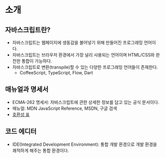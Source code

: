 # 소개
## 자바스크립트란?
- 자바스크립트는 웹페이지에 생동감을 불어넣기 위해 만들어진 프로그래밍 언어이다.
- 자바스크립트는 브라우저 환경에서 가장 널리 사용되는 언어이며 HTML/CSS와 완전한 통합이 가능하다.
- 자바스크립트로 변환(transpile)할 수 있는 다양한 프로그래밍 언어들이 존재한다.
  - CoffeeScript, TypeScript, Flow, Dart

## 매뉴얼과 명세서
- ECMA-262 명세서: 자바스크립트에 관한 상세한 정보를 담고 있는 공식 문서이다.
- 매뉴얼: MDN JavaScript Reference, MSDN, 구글 검색
- [호환성 표](https://caniuse.com/)

## 코드 에디터
- IDE(Integrated Development Environment): 통합 개발 환경으로 개발 환경을 쾌적하게 해주는 통합 환경이다.
